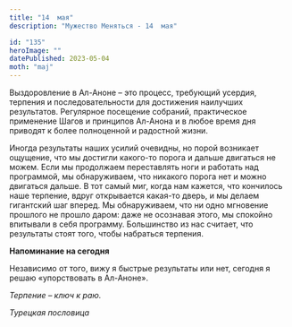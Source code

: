 ```yaml
---
title: "14  мая"
description: "Мужество Меняться - 14  мая"

id: "135"
heroImage: ""
datePublished: 2023-05-04
moth: "maj"
---
```


Выздоровление в Ал-Аноне – это процесс, требующий усердия, терпения и
последовательности для достижения наилучших результатов. Регулярное посещение
собраний, практическое применение Шагов и принципов Ал-Анона и в любое время
дня приводят к более полноценной и радостной жизни.

Иногда результаты наших усилий очевидны, но порой возникает ощущение, что мы
достигли какого-то порога и дальше двигаться не можем. Если мы продолжаем
переставлять ноги и работать над программой, мы обнаруживаем, что никакого
порога нет и можно двигаться дальше. В тот самый миг, когда нам кажется, что
кончилось наше терпение, вдруг открывается какая-то дверь, и мы делаем
гигантский шаг вперед. Мы обнаруживаем, что ни одно мгновение прошлого не
прошло даром: даже не осознавая этого, мы спокойно впитывали в себя программу.
Большинство из нас считает, что результаты стоят того, чтобы набраться
терпения.

**Напоминание на сегодня**

Независимо от того, вижу я быстрые результаты или нет, сегодня я решаю
«упорствовать в Ал-Аноне».

_Терпение – ключ к раю._

_Турецкая пословица_
